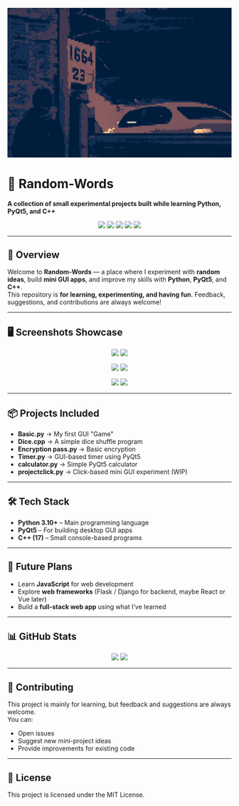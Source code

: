 <p align="center">
  <img src="https://github.com/Lamberto673/Random-Words/blob/main/docs/screenshots/sssBanner.png">
</p>

# 🎲 Random-Words
**A collection of small experimental projects built while learning Python, PyQt5, and C++**

<p align="center">
  <img src="https://img.shields.io/badge/Python-3.10-blue?logo=python">
  <img src="https://img.shields.io/badge/C++-17-orange?logo=c%2b%2b">
  <img src="https://img.shields.io/badge/GUI-PyQt5-brightgreen">
  <img src="https://img.shields.io/github/last-commit/Lamberto673/Random-Words">
  <img src="https://img.shields.io/badge/license-MIT-green">
</p>

---

## 📖 Overview
Welcome to **Random-Words** — a place where I experiment with **random ideas**, build **mini GUI apps**, and improve my skills with **Python**, **PyQt5**, and **C++**.  
This repository is **for learning, experimenting, and having fun**. Feedback, suggestions, and contributions are always welcome!

---

## 🖥 Screenshots Showcase
<p align="center">
  <img src="[[C:\Users\WINDOWS 11 PRO\Downloads\Random Words Generator.jpeg](https://github.com/Lamberto673/Random-Words/blob/main/docs/screenshots/Random%20Words%20Generator.jpeg)](https://github.com/Lamberto673/Random-Words/blob/main/docs/screenshots/Timer.png)" width="45%">
  <img src="[docs/screenshots/Dice.png](https://github.com/Lamberto673/Random-Words/blob/main/docs/screenshots/Dice.png)" width="45%">
</p>
<p align="center">
  <img src="[docs/screenshots/Calculator.png](https://github.com/Lamberto673/Random-Words/blob/main/docs/screenshots/Calculator.png)" width="45%">
  <img src="[docs/screenshots/Timer.png](https://github.com/Lamberto673/Random-Words/blob/main/docs/screenshots/Timer.png)" width="45%">
</p>
<p align="center">
  <img src="[docs/screenshots/Encryption.png](https://github.com/Lamberto673/Random-Words/blob/main/docs/screenshots/Encryption.png)" width="45%">
  <img src="[docs/screenshots/Random_Word_Guess.png](https://github.com/Lamberto673/Random-Words/blob/main/docs/screenshots/Random%20Word%20Guess.png)" width="45%">
</p>

---

## 📦 Projects Included
- **Basic.py** → My first GUI "Game"
- **Dice.cpp** → A simple dice shuffle program
- **Encryption pass.py** → Basic encryption
- **Timer.py** → GUI-based timer using PyQt5
- **calculator.py** → Simple PyQt5 calculator
- **projectclick.py** → Click-based mini GUI experiment (WIP)

---

## 🛠 Tech Stack
- **Python 3.10+** – Main programming language  
- **PyQt5** – For building desktop GUI apps  
- **C++ (17)** – Small console-based programs  

---

## 🚀 Future Plans
- Learn **JavaScript** for web development  
- Explore **web frameworks** (Flask / Django for backend, maybe React or Vue later)  
- Build a **full-stack web app** using what I’ve learned

---

## 📊 GitHub Stats
<p align="center">
  <img src="https://github-readme-stats.vercel.app/api?username=Lamberto673&show_icons=true&theme=radical" width="48%">
  <img src="https://github-readme-streak-stats.herokuapp.com?user=Lamberto673&theme=radical" width="48%">
</p>

---

## 🙌 Contributing
This project is mainly for learning, but feedback and suggestions are always welcome.  
You can:
- Open issues  
- Suggest new mini-project ideas  
- Provide improvements for existing code

---

## 📜 License
This project is licensed under the MIT License.
